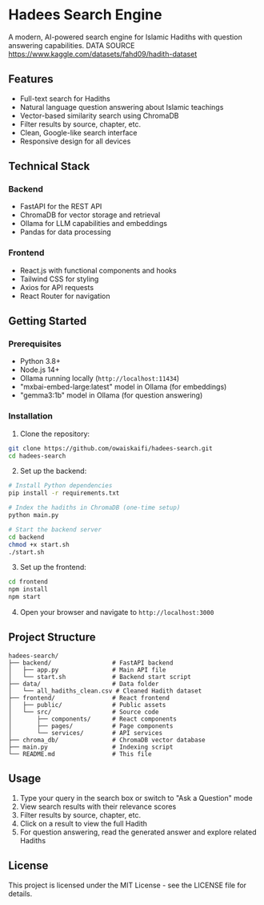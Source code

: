 # Hadees Search Engine

A modern, AI-powered search engine for Islamic Hadiths with question answering capabilities.
DATA SOURCE https://www.kaggle.com/datasets/fahd09/hadith-dataset
## Features

- Full-text search for Hadiths
- Natural language question answering about Islamic teachings
- Vector-based similarity search using ChromaDB
- Filter results by source, chapter, etc.
- Clean, Google-like search interface
- Responsive design for all devices

## Technical Stack

### Backend
- FastAPI for the REST API
- ChromaDB for vector storage and retrieval
- Ollama for LLM capabilities and embeddings
- Pandas for data processing

### Frontend
- React.js with functional components and hooks
- Tailwind CSS for styling
- Axios for API requests
- React Router for navigation

## Getting Started

### Prerequisites
- Python 3.8+
- Node.js 14+
- Ollama running locally (`http://localhost:11434`)
- "mxbai-embed-large:latest" model in Ollama (for embeddings)
- "gemma3:1b" model in Ollama (for question answering)

### Installation

1. Clone the repository:
```bash
git clone https://github.com/owaiskaifi/hadees-search.git
cd hadees-search
```

2. Set up the backend:
```bash
# Install Python dependencies
pip install -r requirements.txt

# Index the hadiths in ChromaDB (one-time setup)
python main.py

# Start the backend server
cd backend
chmod +x start.sh
./start.sh
```

3. Set up the frontend:
```bash
cd frontend
npm install
npm start
```

4. Open your browser and navigate to `http://localhost:3000`

## Project Structure

```
hadees-search/
├── backend/                 # FastAPI backend
│   ├── app.py               # Main API file
│   └── start.sh             # Backend start script
├── data/                    # Data folder
│   └── all_hadiths_clean.csv # Cleaned Hadith dataset
├── frontend/                # React frontend
│   ├── public/              # Public assets
│   └── src/                 # Source code
│       ├── components/      # React components
│       ├── pages/           # Page components
│       └── services/        # API services
├── chroma_db/               # ChromaDB vector database
├── main.py                  # Indexing script
└── README.md                # This file
```

## Usage

1. Type your query in the search box or switch to "Ask a Question" mode
2. View search results with their relevance scores
3. Filter results by source, chapter, etc.
4. Click on a result to view the full Hadith
5. For question answering, read the generated answer and explore related Hadiths

## License

This project is licensed under the MIT License - see the LICENSE file for details.